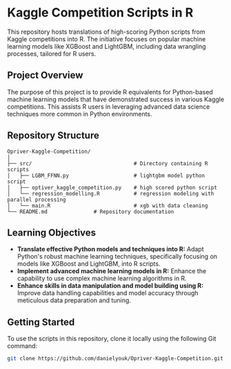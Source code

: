# Kaggle Competition Scripts in R

This repository hosts translations of high-scoring Python scripts from Kaggle competitions into R. The initiative focuses on popular machine learning models like XGBoost and LightGBM, including data wrangling processes, tailored for R users.

## Project Overview

The purpose of this project is to provide R equivalents for Python-based machine learning models that have demonstrated success in various Kaggle competitions. This assists R users in leveraging advanced data science techniques more common in Python environments.

## Repository Structure

```plaintext
Opriver-Kaggle-Competition/
│
├── src/                                 # Directory containing R scripts
│   ├── LGBM_FFNN.py                     # lightgbm model python script
│   ├── optiver_kaggle_competition.py    # high scored python script
│   └── regression_modelling.R           # regression modeling with parallel processing
│   └── main.R                           # xgb with data cleaning
└── README.md               # Repository documentation
```

## Learning Objectives

- **Translate effective Python models and techniques into R:** Adapt Python's robust machine learning techniques, specifically focusing on models like XGBoost and LightGBM, into R scripts.
- **Implement advanced machine learning models in R:** Enhance the capability to use complex machine learning algorithms in R.
- **Enhance skills in data manipulation and model building using R:** Improve data handling capabilities and model accuracy through meticulous data preparation and tuning.

## Getting Started

To use the scripts in this repository, clone it locally using the following Git command:

```bash
git clone https://github.com/danielyouk/Opriver-Kaggle-Competition.git
```